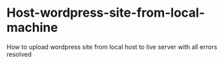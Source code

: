 # Host-wordpress-site-from-local-machine
How to upload wordpress site from local host to live server with all errors resolved
